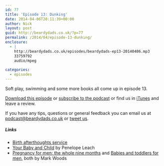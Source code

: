 ```yaml
---
id: 77
title: 'Episode 13: Dunking'
date: 2014-04-06T20:11:39+00:00
author: Nick
layout: post
guid: http://beardydads.co.uk/?p=77
permalink: /2014/04/episode-13-dunking/
enclosure:
  - |
    http://beardydads.co.uk/episodes/beardydads-ep13-20140406.mp3
    33759792
    audio/mpeg
    
categories:
  - episodes
---
```

Soft play, swimming and some more books all come up in episode 13. 

[Download this episode](http://beardydads.co.uk/episodes/beardydads-ep13-20140406.mp3) or [subscribe to the podcast](http://feeds.feedburner.com/BeardyDads) or find us in [iTunes](https://itunes.apple.com/gb/podcast/beardy-dads/id798785734) and leave a review.

If you have any tips, questions or general feedback you can email us at <podcast@beardydads.co.uk> or [tweet us](http://twitter.com/beardydads).

##### Links

  * [Birth afterthoughts service](http://www.uhs.nhs.uk/OurServices/Maternityservices/Birthafterthoughts.aspx)
  * [Your Baby and Child](http://www.amazon.co.uk/Your-Baby-Child-Penelope-Leach/dp/1405348496) by Penelope Leach
  * [Pregnancy for men: the whole nine months](http://www.amazon.co.uk/Pregnancy-Men-whole-months-Woods/dp/B00DO8WQ6Q/) and [Babies and toddlers for men](http://www.amazon.co.uk/Babies-Toddlers-Men-Newborn-Nursery-ebook/dp/B007C2UFVI), both by Mark Woods